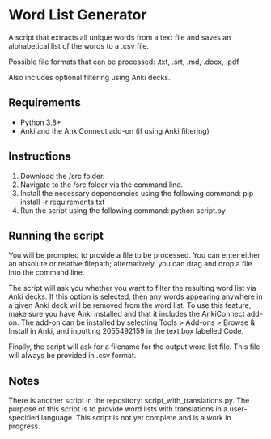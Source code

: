 # Word List Generator

A script that extracts all unique words from a text file and saves an alphabetical list of the words to a .csv file.

Possible file formats that can be processed: .txt, .srt, .md, .docx, .pdf

Also includes optional filtering using Anki decks.

## Requirements

- Python 3.8+
- Anki and the AnkiConnect add-on (if using Anki filtering)

## Instructions

1. Download the /src folder.
2. Navigate to the /src folder via the command line.
3. Install the necessary dependencies using the following command: pip install -r requirements.txt
4. Run the script using the following command: python script.py

## Running the script

You will be prompted to provide a file to be processed. You can enter either an absolute or relative filepath; alternatively, you can drag and drop a file into the command line.

The script will ask you whether you want to filter the resulting word list via Anki decks. If this option is selected, then any words appearing anywhere in a given Anki deck will be removed from the word list. To use this feature, make sure you have Anki installed and that it includes the AnkiConnect add-on. The add-on can be installed by selecting Tools > Add-ons > Browse & Install in Anki, and inputting 2055492159 in the text box labelled Code.

Finally, the script will ask for a filename for the output word list file. This file will always be provided in .csv format.

## Notes

There is another script in the repository: script_with_translations.py. The purpose of this script is to provide word lists with translations in a user-specified language. This script is not yet complete and is a work in progress.